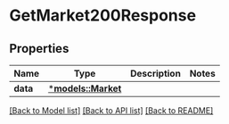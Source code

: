 # GetMarket200Response

## Properties
Name | Type | Description | Notes
------------ | ------------- | ------------- | -------------
**data** | [***models::Market**](Market.md) |  | 

[[Back to Model list]](../README.md#documentation-for-models) [[Back to API list]](../README.md#documentation-for-api-endpoints) [[Back to README]](../README.md)


